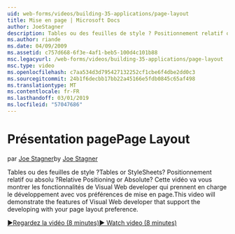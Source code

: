 ```yaml
---
uid: web-forms/videos/building-35-applications/page-layout
title: Mise en page | Microsoft Docs
author: JoeStagner
description: Tables ou des feuilles de style ? Positionnement relatif ou absolu ? Cette vidéo va vous montrer les fonctionnalités de Visual Web developer qui prennent en charge le développement avec yo...
ms.author: riande
ms.date: 04/09/2009
ms.assetid: c757d668-6f3e-4af1-beb5-100d4c101b88
msc.legacyurl: /web-forms/videos/building-35-applications/page-layout
msc.type: video
ms.openlocfilehash: c7aa534d3d795427132252cf1cbe6f4dbe2dd0c3
ms.sourcegitcommit: 24b1f6decbb17bb22a45166e5fdb0845c65af498
ms.translationtype: MT
ms.contentlocale: fr-FR
ms.lasthandoff: 03/01/2019
ms.locfileid: "57047686"
---
```

<a name="page-layout"></a><span data-ttu-id="c96d0-105">Présentation page</span><span class="sxs-lookup"><span data-stu-id="c96d0-105">Page Layout</span></span>
====================
<span data-ttu-id="c96d0-106">par [Joe Stagner](https://github.com/JoeStagner)</span><span class="sxs-lookup"><span data-stu-id="c96d0-106">by [Joe Stagner](https://github.com/JoeStagner)</span></span>

<span data-ttu-id="c96d0-107">Tables ou des feuilles de style ?</span><span class="sxs-lookup"><span data-stu-id="c96d0-107">Tables or StyleSheets?</span></span> <span data-ttu-id="c96d0-108">Positionnement relatif ou absolu ?</span><span class="sxs-lookup"><span data-stu-id="c96d0-108">Relative Positioning or Absolute?</span></span> <span data-ttu-id="c96d0-109">Cette vidéo va vous montrer les fonctionnalités de Visual Web developer qui prennent en charge le développement avec vos préférences de mise en page.</span><span class="sxs-lookup"><span data-stu-id="c96d0-109">This video will demonstrate the features of Visual Web developer that support the developing with your page layout preference.</span></span>

[<span data-ttu-id="c96d0-110">&#9654;Regardez la vidéo (8 minutes)</span><span class="sxs-lookup"><span data-stu-id="c96d0-110">&#9654; Watch video (8 minutes)</span></span>](https://channel9.msdn.com/Blogs/ASP-NET-Site-Videos/page-layout)
